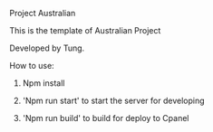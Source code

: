 Project Australian 

This is the template of Australian Project

Developed by Tung.

How to use:

1. Npm install

2. 'Npm run start' to start the server for developing

3. 'Npm run build' to build for deploy to Cpanel


